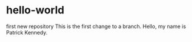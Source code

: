 # hello-world
first new repository
This is the first change to a branch.
Hello, my name is Patrick Kennedy.
